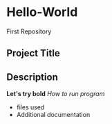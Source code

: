 # Hello-World
First Repository
## Project Title
## Description
**Let's try bold**
*How to run program*
- files used
- Additional documentation

